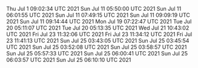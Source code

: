 Thu Jul  1 09:02:34 UTC 2021
Sun Jul 11 05:50:00 UTC 2021
Sun Jul 11 06:01:55 UTC 2021
Sun Jul 11 07:49:15 UTC 2021
Sun Jul 11 09:09:19 UTC 2021
Sun Jul 11 09:14:44 UTC 2021
Mon Jul 19 07:22:47 UTC 2021
Tue Jul 20 05:11:07 UTC 2021
Tue Jul 20 05:13:35 UTC 2021
Wed Jul 21 10:43:02 UTC 2021
Fri Jul 23 11:32:06 UTC 2021
Fri Jul 23 11:34:12 UTC 2021
Fri Jul 23 11:41:13 UTC 2021
Sun Jul 25 03:43:05 UTC 2021
Sun Jul 25 03:45:54 UTC 2021
Sun Jul 25 03:52:08 UTC 2021
Sun Jul 25 03:58:57 UTC 2021
Sun Jul 25 05:57:33 UTC 2021
Sun Jul 25 06:00:41 UTC 2021
Sun Jul 25 06:03:57 UTC 2021
Sun Jul 25 06:10:10 UTC 2021
